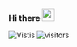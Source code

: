 ### Hi there <img src="https://media.giphy.com/media/hvRJCLFzcasrR4ia7z/giphy.gif" width="25px">

![Vistis](https://komarev.com/ghpvc/?username=kannanprasad87&color=green)
![visitors](https://visitor-badge.glitch.me/badge?page_id=kannanprasad87)

<!--
**kannanprasad87/kannanprasad87** is a ✨ _special_ ✨ repository because its `README.md` (this file) appears on your GitHub profile.

Here are some ideas to get you started:

- 🔭 I’m currently working on ...
- 🌱 I’m currently learning ...
- 👯 I’m looking to collaborate on ...
- 🤔 I’m looking for help with ...
- 💬 Ask me about ...
- 📫 How to reach me: ...
- 😄 Pronouns: ...
- ⚡ Fun fact: ...
-->

